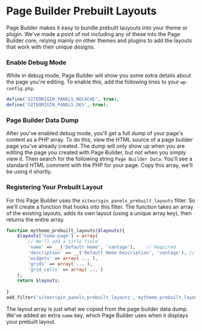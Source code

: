 # Page Builder Prebuilt Layouts

Page Builder makes it easy to bundle prebuilt lauyouts into your theme or plugin. We've made a point of not including any of these into the Page Builder core, relying mainly on other themes and plugins to add the layouts that work with their unique designs.

### Enable Debug Mode

While in debug mode, Page Builder will show you some extra details about the page you're editing. To enable this, add the following lines to your `wp-config.php`.

```php
define('SITEORIGIN_PANELS_NOCACHE', true);
define('SITEORIGIN_PANELS_DEV', true);
```

### Page Builder Data Dump

After you've enabled debug mode, you'll get a full dump of your page's content as a PHP array. To do this, view the HTML source of a page builder page you've already created. The dump will only show up when you are editing the page you created with Page Builder, but not when you simply view it. Then search for the following string `Page Builder Data`. You'll see a standard HTML comment with the PHP for your page. Copy this array, we'll be using it shortly.

### Registering Your Prebuilt Layout

For this Page Builder uses the `siteorigin_panels_prebuilt_layouts` filter. So we'll create a function that hooks into this filter. The function takes an array of the existing layouts, adds its own layout (using a unique array key), then returns the entire array.

```php
function mytheme_prebuilt_layouts($layouts){
	$layouts['home-page'] = array(
		// We'll add a title field
		'name' => __('Default Home', 'vantage'),	// Required
		'description' => __('Default Home Description', 'vantage'),	// Optional
		'widgets' => array( ... ),
		'grids' => array( ... ),
		'grid_cells' => array( ... )
	);
	return $layouts;
	
}
add_filter('siteorigin_panels_prebuilt_layouts','mytheme_prebuilt_layouts');
```

The layout array is just what we copied from the page builder data dump. We've added an extra `name` key, which Page Builder uses when it displays your prebuilt layout. 
